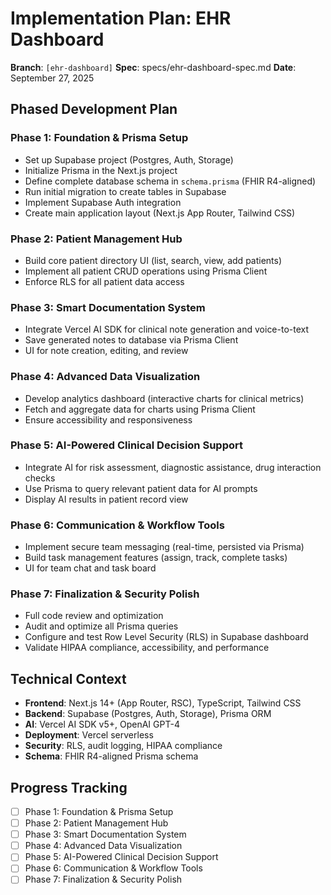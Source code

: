 # Implementation Plan: EHR Dashboard

**Branch**: `[ehr-dashboard]`
**Spec**: specs/ehr-dashboard-spec.md
**Date**: September 27, 2025

## Phased Development Plan

### Phase 1: Foundation & Prisma Setup
- Set up Supabase project (Postgres, Auth, Storage)
- Initialize Prisma in the Next.js project
- Define complete database schema in `schema.prisma` (FHIR R4-aligned)
- Run initial migration to create tables in Supabase
- Implement Supabase Auth integration
- Create main application layout (Next.js App Router, Tailwind CSS)

### Phase 2: Patient Management Hub
- Build core patient directory UI (list, search, view, add patients)
- Implement all patient CRUD operations using Prisma Client
- Enforce RLS for all patient data access

### Phase 3: Smart Documentation System
- Integrate Vercel AI SDK for clinical note generation and voice-to-text
- Save generated notes to database via Prisma Client
- UI for note creation, editing, and review

### Phase 4: Advanced Data Visualization
- Develop analytics dashboard (interactive charts for clinical metrics)
- Fetch and aggregate data for charts using Prisma Client
- Ensure accessibility and responsiveness

### Phase 5: AI-Powered Clinical Decision Support
- Integrate AI for risk assessment, diagnostic assistance, drug interaction checks
- Use Prisma to query relevant patient data for AI prompts
- Display AI results in patient record view

### Phase 6: Communication & Workflow Tools
- Implement secure team messaging (real-time, persisted via Prisma)
- Build task management features (assign, track, complete tasks)
- UI for team chat and task board

### Phase 7: Finalization & Security Polish
- Full code review and optimization
- Audit and optimize all Prisma queries
- Configure and test Row Level Security (RLS) in Supabase dashboard
- Validate HIPAA compliance, accessibility, and performance

## Technical Context
- **Frontend**: Next.js 14+ (App Router, RSC), TypeScript, Tailwind CSS
- **Backend**: Supabase (Postgres, Auth, Storage), Prisma ORM
- **AI**: Vercel AI SDK v5+, OpenAI GPT-4
- **Deployment**: Vercel serverless
- **Security**: RLS, audit logging, HIPAA compliance
- **Schema**: FHIR R4-aligned Prisma schema

## Progress Tracking
- [ ] Phase 1: Foundation & Prisma Setup
- [ ] Phase 2: Patient Management Hub
- [ ] Phase 3: Smart Documentation System
- [ ] Phase 4: Advanced Data Visualization
- [ ] Phase 5: AI-Powered Clinical Decision Support
- [ ] Phase 6: Communication & Workflow Tools
- [ ] Phase 7: Finalization & Security Polish
